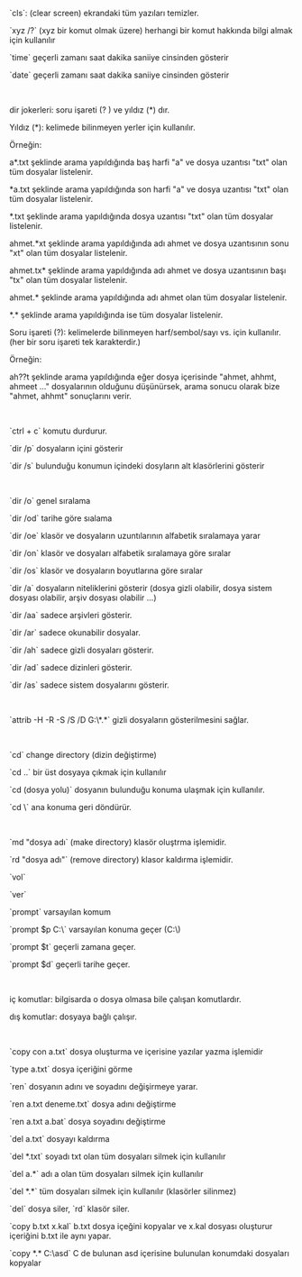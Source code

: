 <p>`cls`: (clear screen) ekrandaki tüm yazıları temizler.</p>
<p>`xyz /?`       (xyz bir komut olmak üzere) herhangi bir komut hakkında bilgi almak için kullanılır</p>
<p>`time`         geçerli zamanı saat dakika saniiye cinsinden gösterir</p>
<p>`date`         geçerli zamanı saat dakika saniiye cinsinden gösterir</p>

<br>

<p>dir jokerleri: soru işareti (? ) ve yıldız (*) dır.</p>
<p>Yıldız (*): kelimede bilinmeyen yerler için kullanılır.</p>
<p>Örneğin:</p>
<p>a*.txt şeklinde arama yapıldığında baş harfi "a" ve dosya uzantısı "txt" olan tüm dosyalar listelenir.</p>
<p>*a.txt şeklinde arama yapıldığında son harfi "a" ve dosya uzantısı "txt" olan tüm dosyalar listelenir.</p>
<p>*.txt şeklinde arama yapıldığında dosya uzantısı "txt" olan tüm dosyalar listelenir.</p>
<p>ahmet.*xt şeklinde arama yapıldığında adı ahmet ve dosya uzantısının sonu "xt" olan tüm dosyalar listelenir.</p>
<p>ahmet.tx* şeklinde arama yapıldığında adı ahmet ve dosya uzantısının başı "tx" olan tüm dosyalar listelenir.</p>
<p>ahmet.* şeklinde arama yapıldığında adı ahmet olan tüm dosyalar listelenir.</p>
<p>*.* şeklinde arama yapıldığında ise tüm dosyalar listelenir.</p>
<p>Soru işareti (?): kelimelerde bilinmeyen harf/sembol/sayı vs. için kullanılır. (her bir soru işareti tek karakterdir.) </p>
<p>Örneğin:</p>
<p>
ah??t şeklinde arama yapıldığında eğer dosya içerisinde "ahmet, ahhmt, ahmeet ..." dosyalarının olduğunu düşünürsek, arama sonucu olarak bize "ahmet, ahhmt" sonuçlarını verir.
</p>

<br>

<p>`ctrl + c` komutu durdurur.</p>
<p>`dir /p`       dosyaların içini gösterir</p>
<p>`dir /s`        bulunduğu konumun içindeki dosyların alt klasörlerini gösterir</p>

<br>

<p>`dir /o`        genel sıralama</p>
<p>`dir /od`      tarihe göre sıalama</p>
<p>`dir /oe`      klasör ve dosyaların uzuntılarının alfabetik sıralamaya yarar</p>
<p>`dir /on`      klasör ve dosyaları alfabetik sıralamaya göre sıralar</p>
<p>`dir /os`      klasör ve dosyaların boyutlarına göre sıralar</p>
<p>`dir /a`        dosyaların niteliklerini gösterir (dosya gizli olabilir, dosya sistem dosyası olabilir, arşiv dosyası olabilir ...)</p>
<p>`dir /aa`      sadece arşivleri gösterir.</p>
<p>`dir /ar`       sadece okunabilir dosyalar.</p>
<p>`dir /ah`      sadece gizli dosyaları gösterir.</p>
<p>`dir /ad`      sadece dizinleri gösterir.</p>
<p>`dir /as`      sadece sistem dosyalarını gösterir.</p>

<br>

<p>`attrib -H -R -S /S /D G:\*.*`       gizli dosyaların gösterilmesini sağlar.</p>

<br>

<p>`cd`                           change directory (dizin değiştirme)</p>
<p>`cd ..`                        bir üst dosyaya çıkmak için kullanılır</p>
<p>`cd (dosya yolu)`      dosyanın bulunduğu konuma ulaşmak için kullanılır.</p>
<p>`cd \`                        ana konuma geri döndürür.</p>

<br>

<p>`md  "dosya adı`      (make directory) klasör oluştrma işlemidir.</p>
<p>`rd  "dosya adı"`      (remove directory) klasor kaldırma işlemidir.</p>
<p>`vol`</p>
<p>`ver`</p>
<p>`prompt`                  varsayılan komum</p>
<p>`prompt $p C:\`       varsayılan konuma geçer (C:\)</p>
<p>`prompt $t`             geçerli zamana geçer.</p>
<p>`prompt $d`            geçerli tarihe geçer.</p>

<br>

<p>iç komutlar:          bilgisarda o dosya olmasa bile çalışan komutlardır.</p>
<p>dış komutlar:        dosyaya bağlı çalışır.</p>

<br>

<p>`copy con a.txt`             dosya oluşturma ve içerisine yazılar yazma işlemidir</p>
<p>`type a.txt`                    dosya içeriğini görme</p>
<p>`ren`                              dosyanın adını ve soyadını değişirmeye yarar.</p>
<p>`ren a.txt deneme.txt`  dosya adını değiştirme</p>
<p>`ren a.txt a.bat`         dosya soyadını değiştirme</p>
<p>`del a.txt`                  dosyayı kaldırma</p>
<p>`del *.txt`                  soyadı txt olan tüm dosyaları silmek için kullanılır</p>
<p>`del a.*`                       adı a olan tüm dosyaları silmek için kullanılır</p>
<p>`del *.*`                     tüm dosyaları silmek için kullanılır (klasörler silinmez)</p>
<p>`del` dosya siler, `rd` klasör siler.</p>
<p>`copy b.txt x.kal`         b.txt dosya içeğini kopyalar ve x.kal dosyası oluşturur içeriğini b.txt ile aynı yapar.</p>
<p>`copy *.* C:\asd`         C de bulunan asd içerisine bulunulan konumdaki dosyaları kopyalar</p>